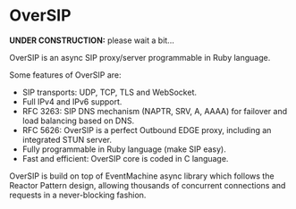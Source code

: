 OverSIP
=======

**UNDER CONSTRUCTION:** please wait a bit...

OverSIP is an async SIP proxy/server programmable in Ruby language.

Some features of OverSIP are:
* SIP transports: UDP, TCP, TLS and WebSocket.
* Full IPv4 and IPv6 support.
* RFC 3263: SIP DNS mechanism (NAPTR, SRV, A, AAAA) for failover and load balancing based on DNS.
* RFC 5626: OverSIP is a perfect Outbound EDGE proxy, including an integrated STUN server.
* Fully programmable in Ruby language (make SIP easy).
* Fast and efficient: OverSIP core is coded in C language.

OverSIP is build on top of EventMachine async library which follows the Reactor Pattern design, allowing thousands of concurrent connections and requests in a never-blocking fashion.
